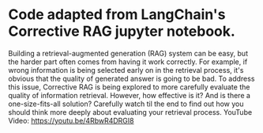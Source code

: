 # Code adapted from LangChain's Corrective RAG jupyter notebook.

Building a retrieval-augmented generation (RAG) system can be easy, but the harder part often comes from having it work correctly. For example, if wrong information is being selected early on in the retrieval process, it's obvious that the quality of generated answer is going to be bad. To address this issue, Corrective RAG is being explored to more carefully evaluate the quality of information retrieval. However, how effective is it? And is there a one-size-fits-all solution? Carefully watch til the end to find out how you should think more deeply about evaluating your retrieval process.
YouTube Video: https://youtu.be/4RbwR4DRGI8
